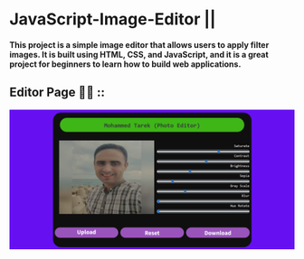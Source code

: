 # JavaScript-Image-Editor ||  
#### This project is a simple image editor that allows users to apply filter images. It is built using HTML, CSS, and JavaScript, and it is a great project for beginners to learn how to build web applications.

## Editor Page 👨‍💻 ::
![Home Page](Editor-Page.png?raw=true)
